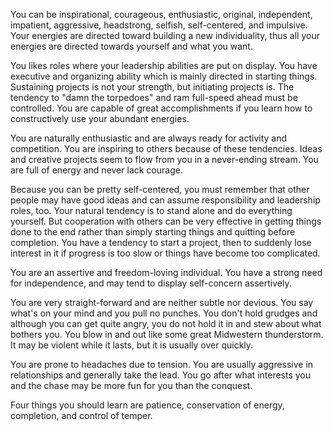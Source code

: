 You can be inspirational, courageous, enthusiastic, original, independent, impatient, aggressive, headstrong, selfish, self-centered, and impulsive. Your energies are directed toward building a new individuality, thus all your energies are directed towards yourself and what you want. 

You likes roles where your leadership abilities are put on display. You have executive and organizing ability which is mainly directed in starting things. Sustaining projects is not your strength, but initiating projects is. The tendency to "damn the torpedoes" and ram full-speed ahead must be controlled. You are capable of great accomplishments if you learn how to constructively use your abundant energies. 

You are naturally enthusiastic and are always ready for activity and competition. You are inspiring to others because of these tendencies. Ideas and creative projects seem to flow from you in a never-ending stream.  You are full of energy and never lack courage.

Because you can be pretty self-centered, you must remember that other people may have good ideas and can assume responsibility and leadership roles, too. Your natural tendency is to stand alone and do everything yourself. But cooperation with others can be very effective in getting things done to the end rather than simply starting things and quitting before completion. You have a tendency to start a project, then to suddenly lose interest in it if progress is too slow or things have become too complicated.

You are an assertive and freedom-loving individual. You have a strong need for independence, and may tend to display self-concern assertively.

You are very straight-forward and are neither subtle nor devious. You say what's on your mind and you pull no punches. You don't hold grudges and although you can get quite angry, you do not hold it in and stew about what bothers you. You blow in and out like some great Midwestern thunderstorm. It may be violent while it lasts, but it is usually over quickly.

You are prone to headaches due to tension. You are usually aggressive in relationships and generally take the lead. You go after what interests you and the chase may be more fun for you than the conquest.

Four things you should learn are patience, conservation of energy, completion, and control of temper.